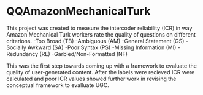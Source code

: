 # QQAmazonMechanicalTurk
This project was created to measure the intercoder reliability (ICR) in way Amazon Mechanical Turk workers rate the quality of questions on different criterions.
-Too Broad (TB)
-Ambiguous (AM)
-General Statement (GS)
-Socially Awkward (SA)
-Poor Syntax (PS)
-Missing Information (MI)
-Redundancy (RE) 
-Garbled/Non-Formatted (NF)

This was the first step towards coming up with a framework to evaluate the quality of user-generated content. After the labels were recieved ICR were calculated and poor ICR values showed further work in revising the conceptual framework to evalluate UGC.
